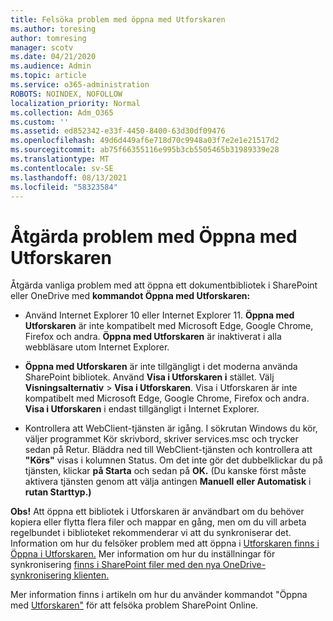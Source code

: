 ```yaml
---
title: Felsöka problem med öppna med Utforskaren
ms.author: toresing
author: tomresing
manager: scotv
ms.date: 04/21/2020
ms.audience: Admin
ms.topic: article
ms.service: o365-administration
ROBOTS: NOINDEX, NOFOLLOW
localization_priority: Normal
ms.collection: Adm_O365
ms.custom: ''
ms.assetid: ed852342-e33f-4450-8400-63d30df09476
ms.openlocfilehash: 49d6d449af6e718d70c9948a03f7e2e1e21517d2
ms.sourcegitcommit: ab75f66355116e995b3cb5505465b31989339e28
ms.translationtype: MT
ms.contentlocale: sv-SE
ms.lasthandoff: 08/13/2021
ms.locfileid: "58323584"
---
```

# <a name="fix-problems-with-open-with-explorer"></a>Åtgärda problem med Öppna med Utforskaren

Åtgärda vanliga problem med att öppna ett dokumentbibliotek i SharePoint eller OneDrive med **kommandot Öppna med Utforskaren:** 
  
- Använd Internet Explorer 10 eller Internet Explorer 11. **Öppna med Utforskaren** är inte kompatibelt med Microsoft Edge, Google Chrome, Firefox och andra. **Öppna med Utforskaren** är inaktiverat i alla webbläsare utom Internet Explorer. 
    
- **Öppna med Utforskaren** är inte tillgängligt i det moderna använda SharePoint bibliotek. Använd **Visa i Utforskaren i** stället. Välj **Visningsalternativ** \> **Visa i Utforskaren**. Visa i Utforskaren är inte kompatibelt med Microsoft Edge, Google Chrome, Firefox och andra. **Visa i Utforskaren** i endast tillgängligt i Internet Explorer. 
    
- Kontrollera att WebClient-tjänsten är igång. I sökrutan Windows du kör, väljer programmet Kör skrivbord, skriver services.msc och trycker sedan på Retur. Bläddra ned till WebClient-tjänsten och kontrollera att **"Körs"** visas i kolumnen Status. Om det inte gör det dubbelklickar du på tjänsten, klickar **på Starta** och sedan på **OK.** (Du kanske först måste aktivera tjänsten genom att välja antingen **Manuell** **eller Automatisk** i **rutan Starttyp.)** 
    
**Obs!** Att öppna ett bibliotek i Utforskaren är användbart om du behöver kopiera eller flytta flera filer och mappar en gång, men om du vill arbeta regelbundet i biblioteket rekommenderar vi att du synkroniserar det. Information om hur du felsöker problem med att öppna i [Utforskaren finns i Öppna i Utforskaren.](https://go.microsoft.com/fwlink/?linkid=871665) Mer information om hur du inställningar för synkronisering [finns i SharePoint filer med den nya OneDrive-synkronisering klienten.](https://go.microsoft.com/fwlink/?linkid=871666)
  
Mer information finns i artikeln om hur du använder kommandot "Öppna med [Utforskaren"](https://docs.microsoft.com/sharepoint/support/lists-and-libraries/troubleshoot-issues-using-open-with-explorer) för att felsöka problem SharePoint Online. 
  

